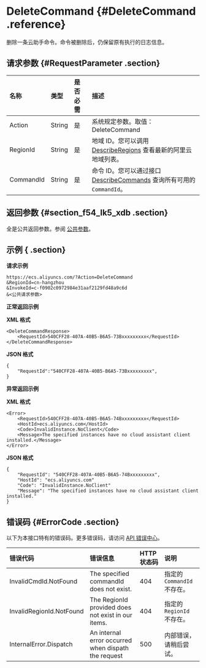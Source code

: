 # DeleteCommand {#DeleteCommand .reference}

删除一条云助手命令。命令被删除后，仍保留原有执行的日志信息。

## 请求参数 {#RequestParameter .section}

|名称|类型|是否必需|描述|
|:-|:-|:---|:-|
|Action|String|是|系统规定参数。取值：DeleteCommand|
|RegionId|String|是|地域 ID。您可以调用 [DescribeRegions](cn.zh-CN/API参考/地域/DescribeRegions.md#) 查看最新的阿里云地域列表。|
|CommandId|String|是|命令 ID。您可以通过接口 [DescribeCommands](cn.zh-CN/API参考/云助手/DescribeCommands.md#) 查询所有可用的 `CommandId`。|

## 返回参数 {#section_f54_lk5_xdb .section}

全是公共返回参数。参阅 [公共参数](cn.zh-CN/API参考/调用方式/公共参数.md#commonResponseParameters)。

## 示例 { .section}

**请求示例** 

```
https://ecs.aliyuncs.com/?Action=DeleteCommand
&RegionId=cn-hangzhou
&InvokeId=c-f0902c0972984e31aaf2129fd48a9c6d
&<公共请求参数>
```

**正常返回示例** 

**XML 格式**

```
<DeleteCommandResponse>
    <RequestId>540CFF28-407A-40B5-B6A5-73Bxxxxxxxxx</RequestId>
</DeleteCommandResponse>
```

 **JSON 格式** 

```
{
    "RequestId":"540CFF28-407A-40B5-B6A5-73Bxxxxxxxxx",
}
```

**异常返回示例** 

**XML 格式**

```
<Error>
    <RequestId>540CFF28-407A-40B5-B6A5-74Bxxxxxxxxx</RequestId>
    <HostId>ecs.aliyuncs.com</HostId>
    <Code>InvalidInstance.NoClient</Code>
    <Message>The specified instances have no cloud assistant client installed.</Message>
</Error>
```

 **JSON 格式** 

```
{
    "RequestId": "540CFF28-407A-40B5-B6A5-74Bxxxxxxxxx",
    "HostId": "ecs.aliyuncs.com"
    "Code": "InvalidInstance.NoClient"
    "Message": "The specified instances have no cloud assistant client installed."
}
```

## 错误码 {#ErrorCode .section}

以下为本接口特有的错误码。更多错误码，请访问 [API 错误中心](https://error-center.aliyun.com/status/product/Ecs)。

|错误代码|错误信息|HTTP 状态码|说明|
|:---|:---|:-------|:-|
|InvalidCmdId.NotFound|The specified commandId does not exist.|404|指定的 `CommandId` 不存在。|
|InvalidRegionId.NotFound|The RegionId provided does not exist in our items.|404|指定的 `RegionId` 不存在。|
|InternalError.Dispatch|An internal error occurred when dispath the request|500|内部错误，请稍后尝试。|

